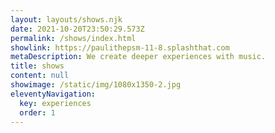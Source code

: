 ```yaml
---
layout: layouts/shows.njk
date: 2021-10-20T23:50:29.573Z
permalink: /shows/index.html
showlink: https://paulithepsm-11-8.splashthat.com
metaDescription: We create deeper experiences with music.
title: shows
content: null
showimage: /static/img/1080x1350-2.jpg
eleventyNavigation:
  key: experiences
  order: 1
---
```

